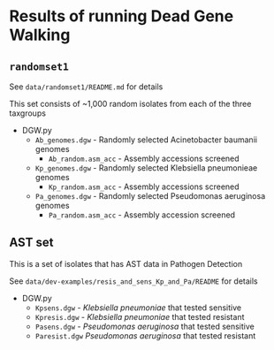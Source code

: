 # Results of running Dead Gene Walking

## `randomset1`

See `data/randomset1/README.md` for details

This set consists of ~1,000 random isolates from each of the three taxgroups

- DGW.py
    - `Ab_genomes.dgw` - Randomly selected Acinetobacter baumanii genomes
        - `Ab_random.asm_acc` - Assembly accessions screened
    - `Kp_genomes.dgw` - Randomly selected Klebsiella pneumonieae genomes
        - `Kp_random.asm_acc` - Assembly accessions screened
    - `Pa_genomes.dgw` - Randomly selected Pseudomonas aeruginosa genomes
        - `Pa_random.asm_acc` - Assembly accession screened

## AST set

This is a set of isolates that has AST data in Pathogen Detection

See `data/dev-examples/resis_and_sens_Kp_and_Pa/README` for details

- DGW.py
    - `Kpsens.dgw` - _Klebsiella pneumoniae_ that tested sensitive
    - `Kpresis.dgw` - _Klebsiella pneumoniae_ that tested resistant
    - `Pasens.dgw` - _Pseudomonas aeruginosa_ that tested sensitive
    - `Paresist.dgw` _Pseudomonas aeruginosa_ that tested resistant

